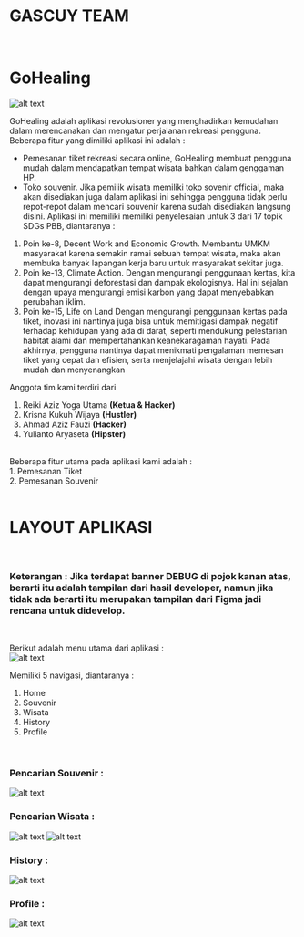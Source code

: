 # GASCUY TEAM
<br>


# GoHealing
![alt text](https://github.com/Raturu0/GoHealing/blob/main/assets/readme/icon.png?raw=true)

GoHealing adalah aplikasi revolusioner yang menghadirkan kemudahan dalam merencanakan 
dan mengatur perjalanan rekreasi pengguna. Beberapa fitur yang dimiliki aplikasi ini adalah :
- Pemesanan tiket rekreasi secara online, GoHealing membuat pengguna mudah dalam mendapatkan 
tempat wisata bahkan dalam genggaman HP. 
- Toko souvenir. Jika pemilik wisata memiliki toko sovenir official, maka akan disediakan juga dalam 
aplikasi ini sehingga pengguna tidak perlu repot-repot dalam mencari souvenir karena sudah disediakan 
langsung disini.
Aplikasi ini memiliki memiliki penyelesaian untuk 3 dari 17 topik SDGs PBB, diantaranya : 
1. Poin ke-8, Decent Work and Economic Growth.
Membantu UMKM masyarakat karena semakin ramai sebuah tempat wisata, maka 
akan membuka banyak lapangan kerja baru untuk masyarakat sekitar juga. 
2. Poin ke-13, Climate Action.
Dengan mengurangi penggunaan kertas, kita dapat mengurangi deforestasi dan dampak 
ekologisnya. Hal ini sejalan dengan upaya mengurangi emisi karbon yang dapat 
menyebabkan perubahan iklim.
3. Poin ke-15, Life on Land
Dengan mengurangi penggunaan kertas pada tiket, inovasi ini nantinya juga bisa untuk 
memitigasi dampak negatif terhadap kehidupan yang ada di darat, seperti mendukung 
pelestarian habitat alami dan mempertahankan keanekaragaman hayati.
Pada akhirnya, pengguna nantinya dapat menikmati pengalaman memesan tiket yang cepat dan 
efisien, serta menjelajahi wisata dengan lebih mudah dan menyenangkan

Anggota tim kami terdiri dari
1. Reiki Aziz Yoga Utama **(Ketua & Hacker)**
2. Krisna Kukuh Wijaya **(Hustler)**
3. Ahmad Aziz Fauzi **(Hacker)**
4. Yulianto Aryaseta **(Hipster)**
<br>
Beberapa fitur utama pada aplikasi kami adalah :
<br>
1. Pemesanan Tiket 
<br>
2. Pemesanan Souvenir
<br>
<br>

# LAYOUT APLIKASI
<br>

### Keterangan : Jika terdapat banner DEBUG di pojok kanan atas, berarti itu adalah tampilan dari hasil developer, namun jika tidak ada berarti itu merupakan tampilan dari Figma jadi rencana untuk didevelop. 
<br>


Berikut adalah menu utama dari aplikasi :
<br>
![alt text](https://github.com/Raturu0/GoHealing/blob/main/assets/readme/souvenirpage.jpg?raw=true)

Memiliki 5 navigasi, diantaranya :
1. Home <br>
2. Souvenir <br>
3. Wisata <br>
4. History <br>
5. Profile
<br>

### Pencarian Souvenir :
![alt text](https://github.com/Raturu0/GoHealing/blob/main/assets/readme/ListSouvenir.jpg)
<br>

### Pencarian Wisata :
![alt text](https://github.com/Raturu0/GoHealing/blob/main/assets/readme/souvenirpage.jpg?raw=true)
![alt text](https://github.com/Raturu0/GoHealing/blob/main/assets/readme/souvenirpage.jpg?raw=true)
<br>

### History :

![alt text](https://github.com/Raturu0/GoHealing/blob/main/assets/readme/souvenirpage.jpg?raw=true)
<br>

### Profile :

![alt text](https://github.com/Raturu0/GoHealing/blob/main/assets/readme/souvenirpage.jpg?raw=true)
<br>



